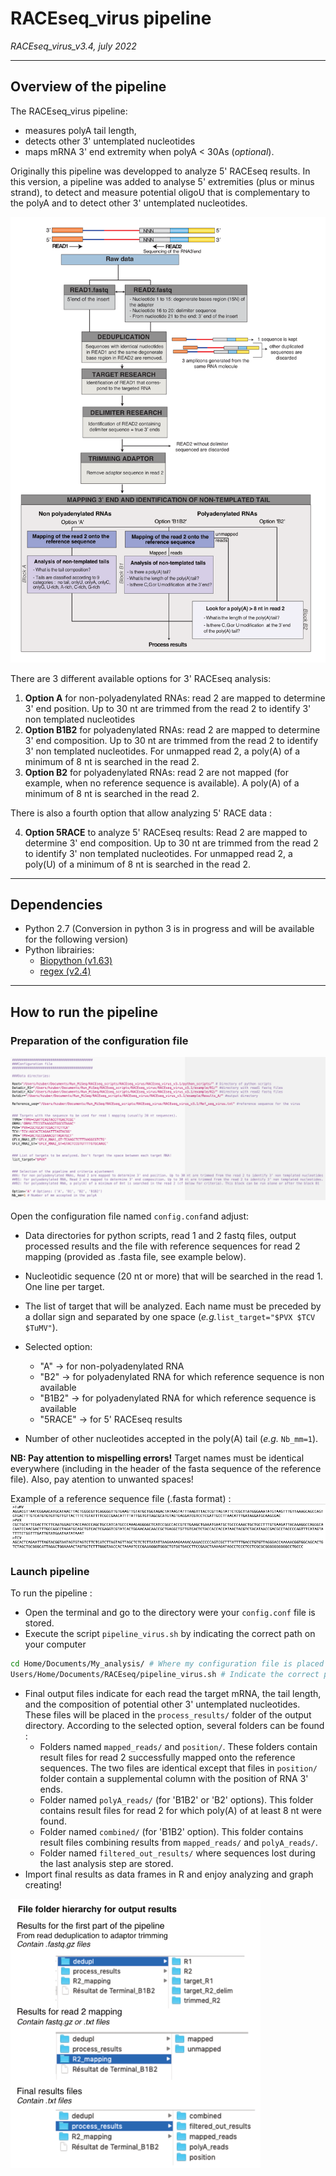 # RACEseq_virus pipeline

*RACEseq_virus_v3.4, july 2022*

***
## Overview of the pipeline

The RACEseq_virus pipeline:
  - measures polyA tail length,
  - detects other 3' untemplated nucleotides
  - maps mRNA 3' end extremity when polyA < 30As (*optional*).

Originally this pipeline was developped to analyze 5' RACEseq results. In this version, a pipeline was added to analyse 5' extremities (plus or minus strand), to detect and measure potential oligoU that is complementary to the polyA and to detect other 3' untemplated nucleotides.

<img src="./images/RACEseq_pipeline_v3.1.png" alt="Pipeline" width="800"/>

There are 3 different available options for 3' RACEseq analysis:

1. **Option A** for non-polyadenylated RNAs: read 2 are mapped to determine 3' end
position. Up to 30 nt are trimmed from the read 2 to identify 3' non templated nucleotides
2. **Option B1B2** for polyadenylated RNAs: read 2 are mapped to determine 3' end
composition. Up to 30 nt are trimmed from the read 2 to identify 3' non templated nucleotides. For unmapped read 2, a poly(A) of a minimum of 8 nt is searched in the read 2.
3.  **Option B2** for polyadenylated RNAs: read 2 are not mapped (for example, when no reference sequence is available). A poly(A) of a minimum of 8 nt is searched in the read 2.

There is also a fourth option that allow analyzing 5' RACE data :

4. **Option 5RACE** to analyze 5' RACEseq results: Read 2 are mapped to determine 3' end
composition. Up to 30 nt are trimmed from the read 2 to identify 3' non templated nucleotides. For unmapped read 2, a poly(U) of a minimum of 8 nt is searched in the read 2.

***

## Dependencies
* Python 2.7 (Conversion in python 3 is in progress and will be available for the following version)
*  Python librairies:
	- [Biopython (v1.63)](http://biopython.org/wiki/Download)
	- [regex (v2.4)](https://pypi.python.org/pypi/regex)

***

## How to run the pipeline

### Preparation of the configuration file
![config.conf](./images/Configuration.png)

Open the configuration file named `config.conf`and adjust:

- Data directories for python scripts, read 1 and 2 fastq files, output processed results and the file with reference sequences for read 2 mapping (provided as .fasta file, see example below).
- Nucleotidic sequence (20 nt or more) that will be searched in the read 1. One line per target.
- The list of target that will be analyzed. Each name must be preceded by a dollar sign and separated by one space
(*e.g.*```list_target="$PVX $TCV $TuMV"```).

- Selected option:
  - "A" -> for non-polyadenylated RNA
  - "B2" -> for polyadenylated RNA for which reference sequence is non available
  - "B1B2" -> for polyadenylated RNA for which reference sequence is available
  - "5RACE" -> for 5' RACEseq results
- Number of other nucleotides accepted in the poly(A) tail (*e.g.* `Nb_mm=1`).


**NB: Pay attention to mispelling errors!** Target names must be identical everywhere (including in the header of the fasta sequence of the reference file). Also, pay atention to unwanted spaces!

Example of a reference sequence file (.fasta format) :
![Ref_seq_virus.txt](./images/Reference_file.png)


### Launch pipeline

To run the pipeline :
- Open the terminal and go to the directory were your `config.conf` file is stored.
- Execute the script `pipeline_virus.sh` by indicating the correct path on your computer

```bash
cd Home/Documents/My_analysis/ # Where my configuration file is placed
Users/Home/Documents/RACEseq/pipeline_virus.sh # Indicate the correct path on your computer
```

- Final output files indicate for each read the target mRNA, the tail length, and the composition of potential other 3' untemplated nucleotides. These files will be placed in the `process_results/` folder of the output directory. According to the selected option, several folders can be found :
    - Folders named `mapped_reads/` and `position/`. These folders contain result files for read 2 successfully mapped onto the reference sequences. The two files are identical except that files in `position/` folder contain a supplemental column with the position of RNA 3' ends.
    - Folder named `polyA_reads/` (for 'B1B2' or 'B2' options). This folder contains result files for read 2 for which poly(A) of at least 8 nt were found.
    - Folder named `combined/` (for 'B1B2' option). This folder contains result files combining results from `mapped_reads/` and `polyA_reads/`.
    - Folder named `filtered_out_results/` where sequences lost during the last analysis step are stored.
- Import final results as data frames in R and enjoy analyzing and graph creating!

<img src="./images/hierarchy.png" alt="hierarchy" width="400"/>
